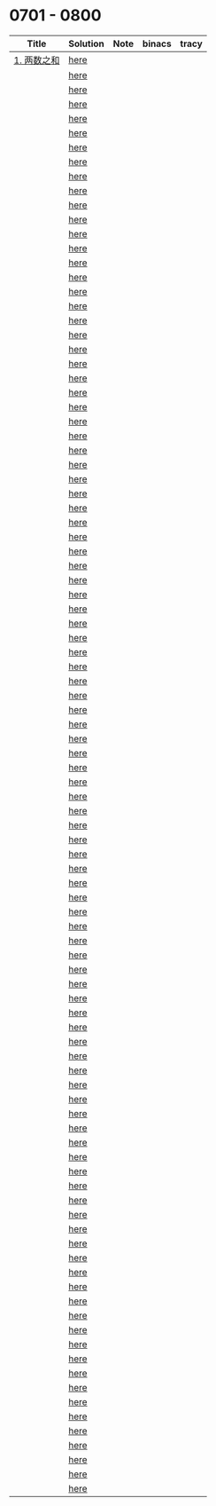 # 0701 - 0800



| Title                                                    | Solution                 | Note | binacs | tracy |
| -------------------------------------------------------- | ------------------------ | ---- | ------ | ----- |
| [1. 两数之和](https://leetcode-cn.com/problems/two-sum/) | [here](./0701/README.md) |      |        |       |
|                                                          | [here](./0702/README.md) |      |        |       |
|                                                          | [here](./0703/README.md) |      |        |       |
|                                                          | [here](./0704/README.md) |      |        |       |
|                                                          | [here](./0705/README.md) |      |        |       |
|                                                          | [here](./0706/README.md) |      |        |       |
|                                                          | [here](./0707/README.md) |      |        |       |
|                                                          | [here](./0708/README.md) |      |        |       |
|                                                          | [here](./0709/README.md) |      |        |       |
|                                                          | [here](./0710/README.md) |      |        |       |
|                                                          | [here](./0711/README.md) |      |        |       |
|                                                          | [here](./0712/README.md) |      |        |       |
|                                                          | [here](./0713/README.md) |      |        |       |
|                                                          | [here](./0714/README.md) |      |        |       |
|                                                          | [here](./0715/README.md) |      |        |       |
|                                                          | [here](./0716/README.md) |      |        |       |
|                                                          | [here](./0717/README.md) |      |        |       |
|                                                          | [here](./0718/README.md) |      |        |       |
|                                                          | [here](./0719/README.md) |      |        |       |
|                                                          | [here](./0720/README.md) |      |        |       |
|                                                          | [here](./0721/README.md) |      |        |       |
|                                                          | [here](./0722/README.md) |      |        |       |
|                                                          | [here](./0723/README.md) |      |        |       |
|                                                          | [here](./0724/README.md) |      |        |       |
|                                                          | [here](./0725/README.md) |      |        |       |
|                                                          | [here](./0726/README.md) |      |        |       |
|                                                          | [here](./0727/README.md) |      |        |       |
|                                                          | [here](./0728/README.md) |      |        |       |
|                                                          | [here](./0729/README.md) |      |        |       |
|                                                          | [here](./0730/README.md) |      |        |       |
|                                                          | [here](./0731/README.md) |      |        |       |
|                                                          | [here](./0732/README.md) |      |        |       |
|                                                          | [here](./0733/README.md) |      |        |       |
|                                                          | [here](./0734/README.md) |      |        |       |
|                                                          | [here](./0735/README.md) |      |        |       |
|                                                          | [here](./0736/README.md) |      |        |       |
|                                                          | [here](./0737/README.md) |      |        |       |
|                                                          | [here](./0738/README.md) |      |        |       |
|                                                          | [here](./0739/README.md) |      |        |       |
|                                                          | [here](./0740/README.md) |      |        |       |
|                                                          | [here](./0741/README.md) |      |        |       |
|                                                          | [here](./0742/README.md) |      |        |       |
|                                                          | [here](./0743/README.md) |      |        |       |
|                                                          | [here](./0744/README.md) |      |        |       |
|                                                          | [here](./0745/README.md) |      |        |       |
|                                                          | [here](./0746/README.md) |      |        |       |
|                                                          | [here](./0747/README.md) |      |        |       |
|                                                          | [here](./0748/README.md) |      |        |       |
|                                                          | [here](./0749/README.md) |      |        |       |
|                                                          | [here](./0750/README.md) |      |        |       |
|                                                          | [here](./0751/README.md) |      |        |       |
|                                                          | [here](./0752/README.md) |      |        |       |
|                                                          | [here](./0753/README.md) |      |        |       |
|                                                          | [here](./0754/README.md) |      |        |       |
|                                                          | [here](./0755/README.md) |      |        |       |
|                                                          | [here](./0756/README.md) |      |        |       |
|                                                          | [here](./0757/README.md) |      |        |       |
|                                                          | [here](./0758/README.md) |      |        |       |
|                                                          | [here](./0759/README.md) |      |        |       |
|                                                          | [here](./0760/README.md) |      |        |       |
|                                                          | [here](./0761/README.md) |      |        |       |
|                                                          | [here](./0762/README.md) |      |        |       |
|                                                          | [here](./0763/README.md) |      |        |       |
|                                                          | [here](./0764/README.md) |      |        |       |
|                                                          | [here](./0765/README.md) |      |        |       |
|                                                          | [here](./0766/README.md) |      |        |       |
|                                                          | [here](./0767/README.md) |      |        |       |
|                                                          | [here](./0768/README.md) |      |        |       |
|                                                          | [here](./0769/README.md) |      |        |       |
|                                                          | [here](./0770/README.md) |      |        |       |
|                                                          | [here](./0771/README.md) |      |        |       |
|                                                          | [here](./0772/README.md) |      |        |       |
|                                                          | [here](./0773/README.md) |      |        |       |
|                                                          | [here](./0774/README.md) |      |        |       |
|                                                          | [here](./0775/README.md) |      |        |       |
|                                                          | [here](./0776/README.md) |      |        |       |
|                                                          | [here](./0777/README.md) |      |        |       |
|                                                          | [here](./0778/README.md) |      |        |       |
|                                                          | [here](./0779/README.md) |      |        |       |
|                                                          | [here](./0780/README.md) |      |        |       |
|                                                          | [here](./0781/README.md) |      |        |       |
|                                                          | [here](./0782/README.md) |      |        |       |
|                                                          | [here](./0783/README.md) |      |        |       |
|                                                          | [here](./0784/README.md) |      |        |       |
|                                                          | [here](./0785/README.md) |      |        |       |
|                                                          | [here](./0786/README.md) |      |        |       |
|                                                          | [here](./0787/README.md) |      |        |       |
|                                                          | [here](./0788/README.md) |      |        |       |
|                                                          | [here](./0789/README.md) |      |        |       |
|                                                          | [here](./0790/README.md) |      |        |       |
|                                                          | [here](./0791/README.md) |      |        |       |
|                                                          | [here](./0792/README.md) |      |        |       |
|                                                          | [here](./0793/README.md) |      |        |       |
|                                                          | [here](./0794/README.md) |      |        |       |
|                                                          | [here](./0795/README.md) |      |        |       |
|                                                          | [here](./0796/README.md) |      |        |       |
|                                                          | [here](./0797/README.md) |      |        |       |
|                                                          | [here](./0798/README.md) |      |        |       |
|                                                          | [here](./0799/README.md) |      |        |       |
|                                                          | [here](./0800/README.md) |      |        |       |

